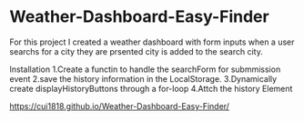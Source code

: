 # Weather-Dashboard-Easy-Finder
For this project I created a  weather dashboard with form inputs when a user searchs for a city 
they are prsented city is added to the search city.


Installation
1.Create a functin to handle the searchForm for submmission event
2.save the history information in the LocalStorage.
3.Dynamically create displayHistoryButtons through a for-loop 
4.Attch the history Element

https://cui1818.github.io/Weather-Dashboard-Easy-Finder/
